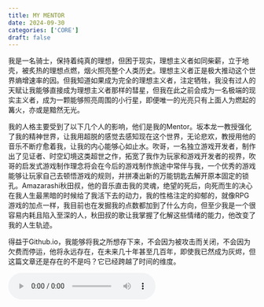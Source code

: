 ```yaml
---
title: MY MENTOR
date: 2024-09-30
categories: ['CORE']
draft: false
---
```


​	我是一名骑士，保持着纯真的理想，但困于现实，理想主义者如同柴薪，立于地壳，被炙热的理想点燃，烟火照亮整个人类历史。理想主义者正是极大推动这个世界熵增速率的因。但我知道如果成为完全的理想主义者，注定牺牲，我没有过人的天赋让我能够直接成为理想主义者那样的彗星，但我在此之前会成为一名极端的现实主义者，成为一颗能够照亮周围的小行星，即便唯一的光亮只有上面人为燃起的篝火，亦或是黯然无光。

​	我的人格主要受到了以下几个人的影响，他们是我的Mentor。坂本龙一教授强化了我的精神世界，让我用超脱的感觉去感知现在这个世界，无论悲欢，教授用他的音乐不断疗愈着我，让我的内心能够心如止水。吹哥，一名独立游戏开发者，制作出了见证者、时空幻境这类超世之作，拓宽了我作为玩家和游戏开发者的视界，吹哥的启发式游戏制作理念将会在今后的游戏制作旅途中常伴与我，一个优秀的游戏能够让玩家自己去顿悟游戏的规则，并拼凑出新的万能钥匙去解开原本固定的锁孔。Amazarashi秋田叔，他的音乐直击我的灵魂，绝望的死后，向死而生的决心在我人生最黑暗的时候给了我活下去的动力，我的性格注定的抑郁的，就像RPG游戏的加点一样，我目前也在发掘我的点数都加到了什么方向，但至少我是一个很容易内耗且陷入至深的人，秋田叔的歌让我掌握了化解这些情绪的能力，他改变了我的人生轨迹。

​	得益于Github.io，我能够将我之所想存下来，不会因为被攻击而关闭，不会因为欠费而停运，他将永远存在，在未来几十年甚至几百年，即使我已然成为灰烬，但这篇文章还是存在的不是吗？它已经跨越了时间的维度。

<audio controls autoplay>
  <source src="/audios/Sweden_2.mp3" type="audio/mpeg">
  Your browser does not support the audio tag.
</audio>
